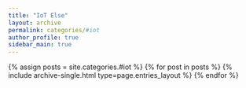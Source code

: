 ```yaml
---
title: "IoT Else"
layout: archive
permalink: categories/#iot
author_profile: true
sidebar_main: true
---
```



{% assign posts = site.categories.#iot %}
{% for post in posts %} {% include archive-single.html type=page.entries_layout %} {% endfor %}
